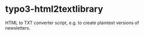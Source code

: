 # typo3-html2textlibrary
HTML to TXT converter script, e.g. to create plaintext versions of newsletters.
